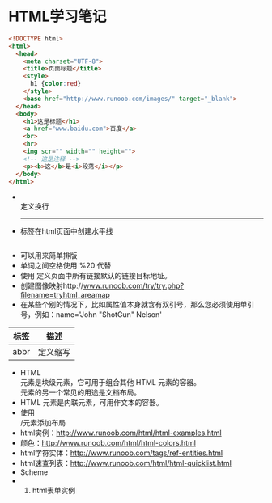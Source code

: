 # HTML学习笔记

```html
<!DOCTYPE html>
<html>
  <head>
    <meta charset="UTF-8">
    <title>页面标题</title>
    <style>
      h1 {color:red}
    </style>
    <base href="http://www.runoob.com/images/" target="_blank">
  </head>
  <body>
    <h1>这是标题</h1>
    <a href="www.baidu.com">百度</a>
    <br>
    <hr>
    <img scr="" width="" height="">
    <!-- 这是注释 -->
    <p><b>这</b>是<i>段落</i></p>
  </body>
</html>
```

* <br>定义换行
* <hr>标签在html页面中创建水平线
* <pre></pre>可以用来简单排版
* 单词之间空格使用 %20 代替
* 使用 <base> 定义页面中所有链接默认的链接目标地址。
* 创建图像映射http://www.runoob.com/try/try.php?filename=tryhtml_areamap
* 在某些个别的情况下，比如属性值本身就含有双引号，那么您必须使用单引号，例如：name='John "ShotGun" Nelson'

|  标签  |  描述  |
| :--: | :--: |
| abbr | 定义缩写 |

* HTML <div> 元素是块级元素，它可用于组合其他 HTML 元素的容器。<div> 元素的另一个常见的用途是文档布局。
* HTML <span> 元素是内联元素，可用作文本的容器。
* 使用<div>/<table>元素添加布局
* html实例：http://www.runoob.com/html/html-examples.html
* 颜色：http://www.runoob.com/html/html-colors.html
* html字符实体：http://www.runoob.com/tags/ref-entities.html
* html速查列表：http://www.runoob.com/html/html-quicklist.html
* Scheme
* 1. html表单实例